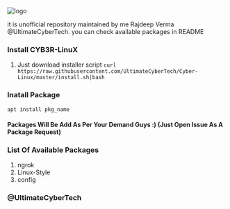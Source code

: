 <img src="https://i.ibb.co/dKx8s8m/Screenshot-2020-09-19-21-51-19-30-84d3000e3f4017145260f7618db1d683.jpg" alt="logo" border="0">


it is unofficial repository maintained by me Rajdeep Verma @UltimateCyberTech. you can check available packages in README

### Install CYB3R-LinuX
1. Just download installer script `curl https://raw.githubusercontent.com/UltimateCyberTech/Cyber-Linux/master/install.sh|bash`

### Inatall Package 
`apt install pkg_name`

#### Packages Will Be Add As Per Your Demand Guys :) (Just Open Issue As A Package Request)

### List Of Available Packages
1. ngrok
2. Linux-Style
3. config

### @UltimateCyberTech
